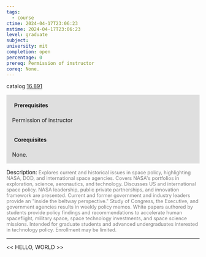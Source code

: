 ```yaml
---
tags:
  - course
ctime: 2024-04-17T23:06:23
mstime: 2024-04-17T23:06:23
level: graduate
subject: 
university: mit
completion: open
percentage: 0
prereq: Permission of instructor
coreq: None.
---
```


catalog [16.891](http://student.mit.edu/catalog/m16b.html#16.891)

<span style="display: block; padding: 15px; background-color: rgb(100, 100, 100, 0.2);"><font id="m_prereq1499_0" style="display: block; font-family: Arial, sans-serif; font-weight: bold; padding: 5px">Prerequisites</font><br><span id="prereq1499_0">Permission of instructor</span></span>
<span style="display: block; padding: 15px; background-color: rgb(100, 100, 100, 0.2);"><font id="m_coreq1499_0" style="display: block; font-family: Arial, sans-serif; font-weight: bold; padding: 5px">Corequisites</font><br><span id="coreq1499_0">None.</span></span>

<font style="">Description:</font>
<font style="color: grey; font-size: 0.8rem;">Explores current and historical issues in space policy, highlighting NASA, DOD, and international space agencies. Covers NASA's portfolios in exploration, science, aeronautics, and technology. Discusses US and international space policy. NASA leadership, public private partnerships, and innovation framework are presented. Current and former government and industry leaders provide an "inside the beltway perspective." Study of Congress, the Executive, and government agencies results in weekly policy memos. White papers authored by students provide policy findings and recommendations to accelerate human spaceflight, military space, space technology investments, and space science missions. Intended for graduate students and advanced undergraduates interested in technology policy. Enrollment may be limited.</font>



---

<< HELLO, WORLD >>
